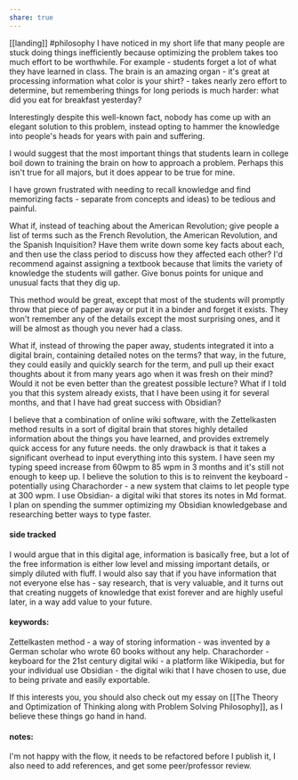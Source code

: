 ```yaml
---
share: true
---
```

[[landing]]
#philosophy 
I have noticed in my short life that many people are stuck doing things inefficiently because optimizing the problem takes too much effort to be worthwhile. For example - students forget a lot of what they have learned in class. The brain is an amazing organ - it's great at processing information what color is your shirt? - takes nearly zero effort to determine, but remembering things for long periods is much harder: what did you eat for breakfast yesterday?

Interestingly despite this well-known fact, nobody has come up with an elegant solution to this problem, instead opting to hammer the knowledge into people's heads for years with pain and suffering. 

I would suggest that the most important things that students learn in college boil down to training the brain on how to approach a problem. Perhaps this isn't true for all majors, but it does appear to be true for mine. 

I have grown frustrated with needing to recall knowledge and find memorizing facts - separate from concepts and ideas) to be tedious and painful. 

What if, instead of teaching about the American Revolution; give people a list of terms such as the French Revolution, the American Revolution, and the Spanish Inquisition? Have them write down some key facts about each, and then use the class period to discuss how they affected each other? I'd recommend against assigning a textbook because that limits the variety of knowledge the students will gather. Give bonus points for unique and unusual facts that they dig up. 

This method would be great, except that most of the students will promptly throw that piece of paper away or put it in a binder and forget it exists. They won't remember any of the details except the most surprising ones, and it will be almost as though you never had a class. 

What if, instead of throwing the paper away, students integrated it into a digital brain, containing detailed notes on the terms? that way, in the future, they could easily and quickly search for the term, and pull up their exact thoughts about it from many years ago when it was fresh on their mind? Would it not be even better than the greatest possible lecture? What if I told you that this system already exists, that I have been using it for several months, and that I have had great success with Obsidian? 

I believe that a combination of online wiki software, with the Zettelkasten method results in a sort of digital brain that stores highly detailed information about the things you have learned, and provides extremely quick access for any future needs. the only drawback is that it takes a significant overhead to input everything into this system. I have seen my typing speed increase from 60wpm to 85 wpm in 3 months and it's still not enough to keep up. I believe the solution to this is to reinvent the keyboard - potentially using Charachorder - a new system that claims to let people type at 300 wpm. I use Obsidian- a digital wiki that stores its notes in Md format. I plan on spending the summer optimizing my Obsidian knowledgebase and researching better ways to type faster. 



#### side tracked 
I would argue that in this digital age, information is basically free, but a lot of the free information is either low level and missing important details, or simply diluted with fluff. I would also say that if you have information that not everyone else has - say research, that is very valuable, and it turns out that creating nuggets of knowledge that exist forever and are highly useful later, in a way add value to your future. 

#### keywords: 
Zettelkasten method - a way of storing information - was invented by a German scholar who wrote 60 books without any help. 
Charachorder - keyboard for the 21st century
digital wiki - a platform like Wikipedia, but for your individual use
Obsidian - the digital wiki that I have chosen to use, due to being private and easily exportable. 

If this interests you, you should also check out my essay on [[The Theory and Optimization of Thinking along with Problem Solving Philosophy]], as I believe these things go hand in hand. 

#### notes:
I'm not happy with the flow, it needs to be refactored before I publish it, I also need to add references, and get some peer/professor review. 